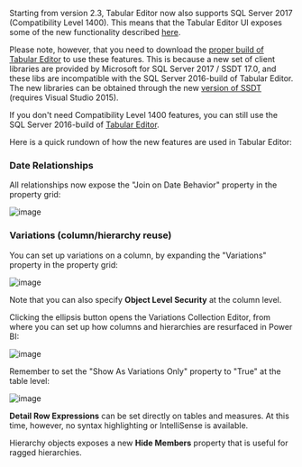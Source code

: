Starting from version 2.3, Tabular Editor now also supports SQL Server 2017 (Compatibility Level 1400). This means that the Tabular Editor UI exposes some of the new functionality described [here](https://blogs.msdn.microsoft.com/analysisservices/2017/04/19/whats-new-in-sql-server-2017-ctp-2-0-for-analysis-services/).

Please note, however, that you need to download the [proper build of Tabular Editor](https://github.com/otykier/TabularEditor/releases/tag/2.5-CL1400) to use these features. This is because a new set of client libraries are provided by Microsoft for SQL Server 2017 / SSDT 17.0, and these libs are incompatible with the SQL Server 2016-build of Tabular Editor. The new libraries can be obtained through the new [version of SSDT](https://docs.microsoft.com/en-us/sql/ssdt/download-sql-server-data-tools-ssdt) (requires Visual Studio 2015).

If you don't need Compatibility Level 1400 features, you can still use the SQL Server 2016-build of [Tabular Editor](https://github.com/otykier/TabularEditor/releases/tag/2.5).

Here is a quick rundown of how the new features are used in Tabular Editor:

### Date Relationships
All relationships now expose the "Join on Date Behavior" property in the property grid:

![image](https://cloud.githubusercontent.com/assets/8976200/25297821/9dd46be0-26f0-11e7-92bf-10a921ed20dc.png)

### Variations (column/hierarchy reuse)
You can set up variations on a column, by expanding the "Variations" property in the property grid:

![image](https://cloud.githubusercontent.com/assets/8976200/25297845/c69ecc5a-26f0-11e7-93af-b7a2a0cc9310.png)

Note that you can also specify **Object Level Security** at the column level.

Clicking the ellipsis button opens the Variations Collection Editor, from where you can set up how columns and hierarchies are resurfaced in Power BI:

![image](https://cloud.githubusercontent.com/assets/8976200/25297884/fd4faf58-26f0-11e7-9a1a-df7a1b05f663.png)

Remember to set the "Show As Variations Only" property to "True" at the table level:

![image](https://cloud.githubusercontent.com/assets/8976200/25297917/2c1e4b64-26f1-11e7-8ce6-a62aef2b7d8a.png)

**Detail Row Expressions** can be set directly on tables and measures. At this time, however, no syntax highlighting or IntelliSense is available.

Hierarchy objects exposes a new **Hide Members** property that is useful for ragged hierarchies.